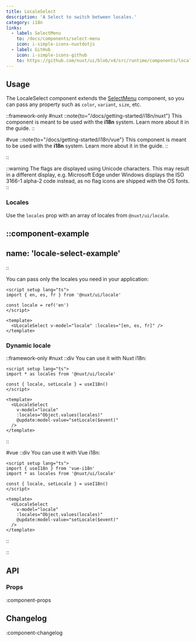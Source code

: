 ```yaml
---
title: LocaleSelect
description: 'A Select to switch between locales.'
category: i18n
links:
  - label: SelectMenu
    to: /docs/components/select-menu
    icon: i-simple-icons-nuxtdotjs
  - label: GitHub
    icon: i-simple-icons-github
    to: https://github.com/nuxt/ui/blob/v4/src/runtime/components/locale/LocaleSelect.vue
---
```


## Usage

The LocaleSelect component extends the [SelectMenu](/docs/components/select-menu/) component, so you can pass any property such as `color`, `variant`, `size`, etc.

::framework-only
#nuxt
::note{to="/docs/getting-started/i18n/nuxt"}
This component is meant to be used with the **i18n** system. Learn more about it in the guide.
::

#vue
::note{to="/docs/getting-started/i18n/vue"}
This component is meant to be used with the **i18n** system. Learn more about it in the guide.
::

::

::warning
The flags are displayed using Unicode characters. This may result in a different display, e.g. Microsoft Edge under Windows displays the ISO 3166-1 alpha-2 code instead, as no flag icons are shipped with the OS fonts.
::

### Locales

Use the `locales` prop with an array of locales from `@nuxt/ui/locale`.

::component-example
---
name: 'locale-select-example'
---
::

You can pass only the locales you need in your application:

```vue
<script setup lang="ts">
import { en, es, fr } from '@nuxt/ui/locale'

const locale = ref('en')
</script>

<template>
  <ULocaleSelect v-model="locale" :locales="[en, es, fr]" />
</template>
```

### Dynamic locale

::framework-only
#nuxt
::div
You can use it with Nuxt i18n:

```vue
<script setup lang="ts">
import * as locales from '@nuxt/ui/locale'

const { locale, setLocale } = useI18n()
</script>

<template>
  <ULocaleSelect
    v-model="locale"
    :locales="Object.values(locales)"
    @update:model-value="setLocale($event)"
  />
</template>
```

::

#vue
::div
You can use it with Vue i18n:

```vue
<script setup lang="ts">
import { useI18n } from 'vue-i18n'
import * as locales from '@nuxt/ui/locale'

const { locale, setLocale } = useI18n()
</script>

<template>
  <ULocaleSelect
    v-model="locale"
    :locales="Object.values(locales)"
    @update:model-value="setLocale($event)"
  />
</template>
```

::

::

## API

### Props

:component-props

## Changelog

:component-changelog
